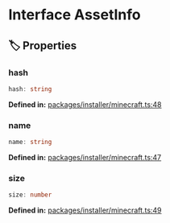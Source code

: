 # Interface AssetInfo

## 🏷️ Properties

### hash

```ts
hash: string
```
<p style="font-size: 14px; color: var(--vp-c-text-2)">
<strong>Defined in:</strong> <a href="https://github.com/voxelum/minecraft-launcher-core-node/blob/master/packages/installer/minecraft.ts#L48" target="_blank" rel="noreferrer">packages/installer/minecraft.ts:48</a>
</p>


### name

```ts
name: string
```
<p style="font-size: 14px; color: var(--vp-c-text-2)">
<strong>Defined in:</strong> <a href="https://github.com/voxelum/minecraft-launcher-core-node/blob/master/packages/installer/minecraft.ts#L47" target="_blank" rel="noreferrer">packages/installer/minecraft.ts:47</a>
</p>


### size

```ts
size: number
```
<p style="font-size: 14px; color: var(--vp-c-text-2)">
<strong>Defined in:</strong> <a href="https://github.com/voxelum/minecraft-launcher-core-node/blob/master/packages/installer/minecraft.ts#L49" target="_blank" rel="noreferrer">packages/installer/minecraft.ts:49</a>
</p>


